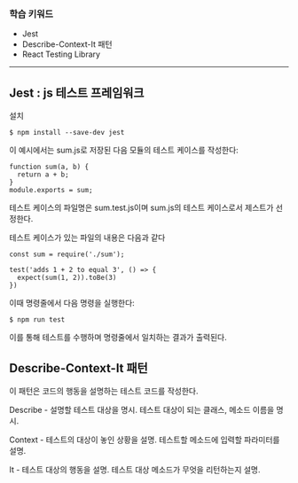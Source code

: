 ### 학습 키워드
- Jest
- Describe-Context-It 패턴
- React Testing Library

--------------------------------------
## Jest : js 테스트 프레임워크

설치
```
$ npm install --save-dev jest
```

이 예시에서는 sum.js로 저장된 다음 모듈의 테스트 케이스를 작성한다:
```
function sum(a, b) {
  return a + b;
}
module.exports = sum;
```

테스트 케이스의 파일명은 sum.test.js이며 sum.js의 테스트 케이스로서 제스트가 선정한다.

테스트 케이스가 있는 파일의 내용은 다음과 같다

```
const sum = require('./sum');

test('adds 1 + 2 to equal 3', () => {
  expect(sum(1, 2)).toBe(3)
})
```
이때 명령줄에서 다음 명령을 실행한다:
```
$ npm run test
```
이를 통해 테스트를 수행하며 명령줄에서 일치하는 결과가 출력된다.

## Describe-Context-It 패턴

이 패턴은 코드의 행동을 설명하는 테스트 코드를 작성한다.

Describe - 설명할 테스트 대상을 명시. 테스트 대상이 되는 클래스, 메소드 이름을 명시.

Context - 테스트의 대상이 놓인 상황을 설명. 테스트할 메소드에 입력할 파라미터를 설명.

It - 테스트 대상의 행동을 설명. 테스트 대상 메소드가 무엇을 리턴하는지 설명.



